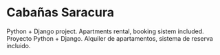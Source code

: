# Cabañas Saracura
Python + Django project. Apartments rental, booking sistem included.
Proyecto Python + Django. Alquiler de apartamentos, sistema de reserva incluido.

